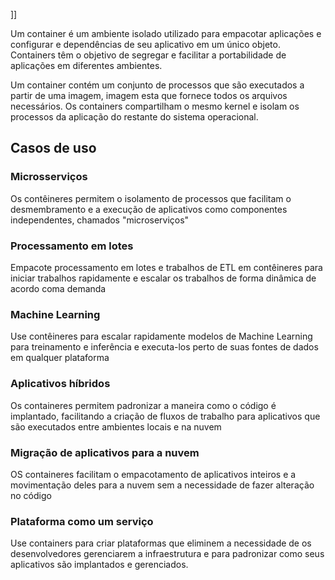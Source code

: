 ]]

Um container é um ambiente isolado utilizado para empacotar aplicações e configurar e dependências de seu aplicativo em um único objeto. Containers têm o objetivo de segregar e facilitar a portabilidade de aplicações em diferentes ambientes.

Um container contém um conjunto de processos que são executados a partir de uma imagem, imagem esta que fornece todos os arquivos necessários. Os containers compartilham o mesmo kernel e isolam os processos da aplicação do restante do sistema operacional.


## Casos de uso
### Microsserviços 
Os contêineres permitem o isolamento de processos que facilitam o desmembramento e a execução de aplicativos como componentes independentes, chamados "microserviços"

### Processamento em lotes
Empacote processamento em lotes e trabalhos de ETL em contêineres para iniciar trabalhos rapidamente e escalar os trabalhos de forma dinâmica de acordo coma demanda

### Machine Learning
Use contêineres para escalar rapidamente modelos de Machine Learning para treinamento e inferência e executa-los perto de suas fontes de dados em qualquer plataforma 

### Aplicativos híbridos
Os containeres permitem padronizar a maneira como o código é implantado, facilitando a criação de fluxos de trabalho para aplicativos que são executados entre ambientes locais e na nuvem 

### Migração de aplicativos para a nuvem
OS containeres facilitam o empacotamento de aplicativos inteiros e a movimentação deles para a nuvem sem a necessidade de fazer alteração no código

### Plataforma como um serviço
Use containers para criar plataformas que eliminem a necessidade de os desenvolvedores gerenciarem a infraestrutura e para padronizar como seus aplicativos são implantados e gerenciados.

